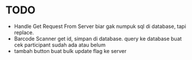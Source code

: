 # TODO

- Handle Get Request From Server biar gak numpuk sql di database, tapi replace.
- Barcode Scanner get id, simpan di database. query ke database buat cek participant sudah ada atau belum
- tambah button buat bulk update flag ke server